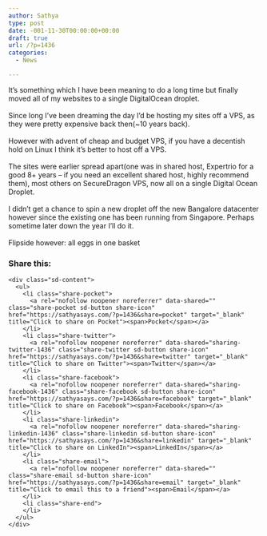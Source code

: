 ```yaml
---
author: Sathya
type: post
date: -001-11-30T00:00:00+00:00
draft: true
url: /?p=1436
categories:
  - News

---
```

<div class="" data-block="true" data-editor="3p7v5" data-offset-key="8ehe5-0-0">
  <div class="_1mf _1mj" data-offset-key="8ehe5-0-0">
    <span data-offset-key="8ehe5-0-0"><span data-text="true">It&#8217;s something which I have been meaning to do a long time but finally moved all of my websites to a single </span></span><span class="_5u8u" spellcheck="false" data-offset-key="8ehe5-1-0"><span data-offset-key="8ehe5-1-0"><span data-text="true">DigitalOcean</span></span></span><span data-offset-key="8ehe5-2-0"><span data-text="true"> droplet. </span></span>
  </div>
</div>

<div class="" data-block="true" data-editor="3p7v5" data-offset-key="8ovbn-0-0">
  <div class="_1mf _1mj" data-offset-key="8ovbn-0-0">
    <span data-offset-key="8ovbn-0-0"> </span>
  </div>
</div>

<div class="" data-block="true" data-editor="3p7v5" data-offset-key="bve6k-0-0">
  <div class="_1mf _1mj" data-offset-key="bve6k-0-0">
    <span data-offset-key="bve6k-0-0"><span data-text="true">Since long I&#8217;ve been dreaming the day I&#8217;d be hosting my sites off a VPS, as they were pretty expensive back then(~10 years back).</span></span>
  </div>
</div>

<div class="" data-block="true" data-editor="3p7v5" data-offset-key="e43vf-0-0">
  <div class="_1mf _1mj" data-offset-key="e43vf-0-0">
    <span data-offset-key="e43vf-0-0"> </span>
  </div>
</div>

<div class="" data-block="true" data-editor="3p7v5" data-offset-key="e5te1-0-0">
  <div class="_1mf _1mj" data-offset-key="e5te1-0-0">
    <span data-offset-key="e5te1-0-0"><span data-text="true">However with advent of cheap and budget VPS, if you have a decentish hold on Linux I think it&#8217;s better to host off a VPS. </span></span>
  </div>
</div>

<div class="" data-block="true" data-editor="3p7v5" data-offset-key="9hjr5-0-0">
  <div class="_1mf _1mj" data-offset-key="9hjr5-0-0">
    <span data-offset-key="9hjr5-0-0"> </span>
  </div>
</div>

<div class="" data-block="true" data-editor="3p7v5" data-offset-key="t1hl-0-0">
  <div class="_1mf _1mj" data-offset-key="t1hl-0-0">
    <span data-offset-key="t1hl-0-0"><span data-text="true">The sites were earlier spread apart(one was in shared host, </span></span><span class="_5u8u" spellcheck="false" data-offset-key="t1hl-1-0"><span data-offset-key="t1hl-1-0"><span data-text="true">Expertrio</span></span></span><span data-offset-key="t1hl-2-0"><span data-text="true"> for a good 8+ years &#8211; if you need an excellent shared host, highly recommend them), most others on SecureDragon VPS, now all on a single Digital Ocean Droplet. </span></span>
  </div>
</div>

<div class="" data-block="true" data-editor="3p7v5" data-offset-key="ed79u-0-0">
  <div class="_1mf _1mj" data-offset-key="ed79u-0-0">
    <span data-offset-key="ed79u-0-0"> </span>
  </div>
</div>

<div class="" data-block="true" data-editor="3p7v5" data-offset-key="91g30-0-0">
  <div class="_1mf _1mj" data-offset-key="91g30-0-0">
    <span data-offset-key="91g30-0-0"><span data-text="true">I didn&#8217;t get a chance to spin a new droplet off the new Bangalore datacenter however since the existing one has been running from Singapore. Perhaps sometime later down the year I&#8217;ll do it. </span></span>
  </div>
</div>

<div class="" data-block="true" data-editor="3p7v5" data-offset-key="m00-0-0">
  <div class="_1mf _1mj" data-offset-key="m00-0-0">
    <span data-offset-key="m00-0-0"> </span>
  </div>
</div>

<div class="" data-block="true" data-editor="3p7v5" data-offset-key="2ipns-0-0">
  <div class="_1mf _1mj" data-offset-key="2ipns-0-0">
    <span data-offset-key="2ipns-0-0"><span data-text="true">Flipside however: all eggs in one basket </span></span>
  </div>
</div>

<div class="sharedaddy sd-sharing-enabled">
  <div class="robots-nocontent sd-block sd-social sd-social-icon-text sd-sharing">
    <h3 class="sd-title">
      Share this:
    </h3>
    
    <div class="sd-content">
      <ul>
        <li class="share-pocket">
          <a rel="nofollow noopener noreferrer" data-shared="" class="share-pocket sd-button share-icon" href="https://sathyasays.com/?p=1436&share=pocket" target="_blank" title="Click to share on Pocket"><span>Pocket</span></a>
        </li>
        <li class="share-twitter">
          <a rel="nofollow noopener noreferrer" data-shared="sharing-twitter-1436" class="share-twitter sd-button share-icon" href="https://sathyasays.com/?p=1436&share=twitter" target="_blank" title="Click to share on Twitter"><span>Twitter</span></a>
        </li>
        <li class="share-facebook">
          <a rel="nofollow noopener noreferrer" data-shared="sharing-facebook-1436" class="share-facebook sd-button share-icon" href="https://sathyasays.com/?p=1436&share=facebook" target="_blank" title="Click to share on Facebook"><span>Facebook</span></a>
        </li>
        <li class="share-linkedin">
          <a rel="nofollow noopener noreferrer" data-shared="sharing-linkedin-1436" class="share-linkedin sd-button share-icon" href="https://sathyasays.com/?p=1436&share=linkedin" target="_blank" title="Click to share on LinkedIn"><span>LinkedIn</span></a>
        </li>
        <li class="share-email">
          <a rel="nofollow noopener noreferrer" data-shared="" class="share-email sd-button share-icon" href="https://sathyasays.com/?p=1436&share=email" target="_blank" title="Click to email this to a friend"><span>Email</span></a>
        </li>
        <li class="share-end">
        </li>
      </ul>
    </div>
  </div>
</div>